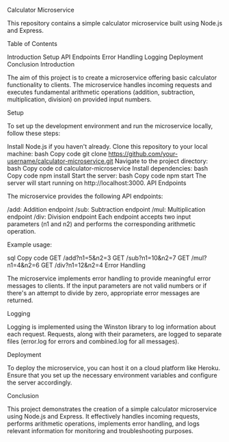 Calculator Microservice

This repository contains a simple calculator microservice built using Node.js and Express.

Table of Contents

Introduction
Setup
API Endpoints
Error Handling
Logging
Deployment
Conclusion
Introduction

The aim of this project is to create a microservice offering basic calculator functionality to clients. The microservice handles incoming requests and executes fundamental arithmetic operations (addition, subtraction, multiplication, division) on provided input numbers.

Setup

To set up the development environment and run the microservice locally, follow these steps:

Install Node.js if you haven't already.
Clone this repository to your local machine:
bash
Copy code
git clone https://github.com/your-username/calculator-microservice.git
Navigate to the project directory:
bash
Copy code
cd calculator-microservice
Install dependencies:
bash
Copy code
npm install
Start the server:
bash
Copy code
npm start
The server will start running on http://localhost:3000.
API Endpoints

The microservice provides the following API endpoints:

/add: Addition endpoint
/sub: Subtraction endpoint
/mul: Multiplication endpoint
/div: Division endpoint
Each endpoint accepts two input parameters (n1 and n2) and performs the corresponding arithmetic operation.

Example usage:

sql
Copy code
GET /add?n1=5&n2=3
GET /sub?n1=10&n2=7
GET /mul?n1=4&n2=6
GET /div?n1=12&n2=4
Error Handling

The microservice implements error handling to provide meaningful error messages to clients. 
If the input parameters are not valid numbers or if there's an attempt to divide by zero, appropriate error messages are returned.

Logging

Logging is implemented using the Winston library to log information about each request. 
Requests, along with their parameters, are logged to separate files (error.log for errors and combined.log for all messages).

Deployment

To deploy the microservice, you can host it on a cloud platform like Heroku. 
Ensure that you set up the necessary environment variables and configure the server accordingly.

Conclusion

This project demonstrates the creation of a simple calculator microservice using Node.js and Express. 
It effectively handles incoming requests, performs arithmetic operations, implements error handling, 
and logs relevant information for monitoring and troubleshooting purposes.



